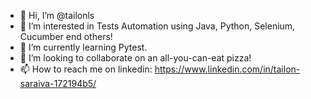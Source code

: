 - 👋 Hi, I’m @tailonls
- 👀 I’m interested in Tests Automation using Java, Python, Selenium, Cucumber end others!
- 🌱 I’m currently learning Pytest.
- 💞️ I’m looking to collaborate on an all-you-can-eat pizza!
- 📫 How to reach me on linkedin: https://www.linkedin.com/in/tailon-saraiva-172194b5/

<!---
tailonls/tailonls is a ✨ special ✨ repository because its `README.md` (this file) appears on your GitHub profile.
You can click the Preview link to take a look at your changes.
--->
